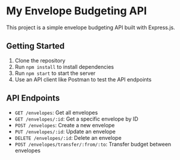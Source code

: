 # My Envelope Budgeting API

This project is a simple envelope budgeting API built with Express.js.

## Getting Started

1. Clone the repository
2. Run `npm install` to install dependencies
3. Run `npm start` to start the server
4. Use an API client like Postman to test the API endpoints

## API Endpoints

- `GET /envelopes`: Get all envelopes
- `GET /envelopes/:id`: Get a specific envelope by ID
- `POST /envelopes`: Create a new envelope
- `PUT /envelopes/:id`: Update an envelope
- `DELETE /envelopes/:id`: Delete an envelope
- `POST /envelopes/transfer/:from/:to`: Transfer budget between envelopes
